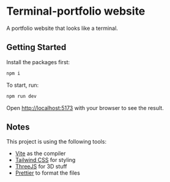 # Terminal-portfolio website

A portfolio website that looks like a terminal.

## Getting Started

Install the packages first:

```bash
npm i
```

To start, run:

```bash
npm run dev
```

Open [http://localhost:5173](http://localhost:5173) with your browser to see the result.

## Notes

This project is using the following tools:

- [Vite](https://vitejs.dev/) as the compiler
- [Tailwind CSS](https://tailwindcss.com/) for styling
- [ThreeJS](https://threejs.org/) for 3D stuff
- [Prettier](https://prettier.io/) to format the files
